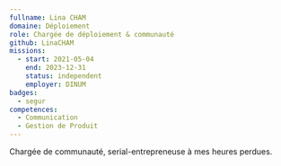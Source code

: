 ```yaml
---
fullname: Lina CHAM
domaine: Déploiement
role: Chargée de déploiement & communauté
github: LinaCHAM
missions:
  - start: 2021-05-04
    end: 2023-12-31
    status: independent
    employer: DINUM
badges:
  - segur
competences:
  - Communication
  - Gestion de Produit
---
```

Chargée de communauté, serial-entrepreneuse à mes heures perdues.